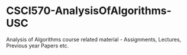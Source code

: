 # CSCI570-AnalysisOfAlgorithms-USC
Analysis of Algorithms course related material - Assignments, Lectures, Previous year Papers etc. 
